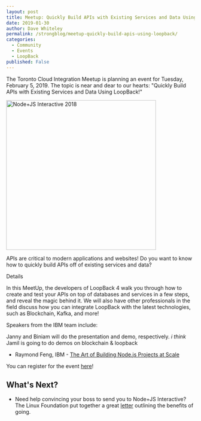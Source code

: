 ```yaml
---
layout: post
title: Meetup: Quickly Build APIs with Existing Services and Data Using LoopBack!
date: 2019-01-30
author: Dave Whiteley
permalink: /strongblog/meetup-quickly-build-apis-using-loopback/
categories:
  - Community
  - Events
  - LoopBack
published: False
---
```


The Toronto Cloud Integration Meetup is planning an event for Tuesday, February 5, 2019. The topic is near and dear to our hearts: "Quickly Build APIs with Existing Services and Data Using LoopBack!"

<!--more-->
<img src="https://strongloop.com/blog-assets/2018/09/node+js-interactive.png" alt="Node+JS Interactive 2018" style="width: 400px"/>

APIs are critical to modern applications and websites! Do you want to know how to quickly build APIs off of existing services and data?

Details

In this MeetUp, the developers of LoopBack 4 walk you through how to create and test your APIs on top of databases and services in a few steps, and reveal the magic behind it. We will also have other professionals in the field discuss how you can integrate LoopBack with the latest technologies, such as Blockchain, Kafka, and more!

Speakers from the IBM team include:

Janny and Biniam will do the presentation and demo, respectively.  _i think_ Jamil is going to do demos on blockchain & loopback

- Raymond Feng, IBM - [The Art of Building Node.js Projects at Scale](https://jsi2018.sched.com/event/HYVB)

You can register for the event [here](https://www.meetup.com/Toronto-Cloud-Integration-Meetup/events/257171001/)!

## What's Next?

- Need help convincing your boss to send you to Node+JS Interactive? The Linux Foundation put together a great [letter](https://events.linuxfoundation.org/events/node-js-interactive-2018/attend/convince_your_boss/) outlining the benefits of going.

